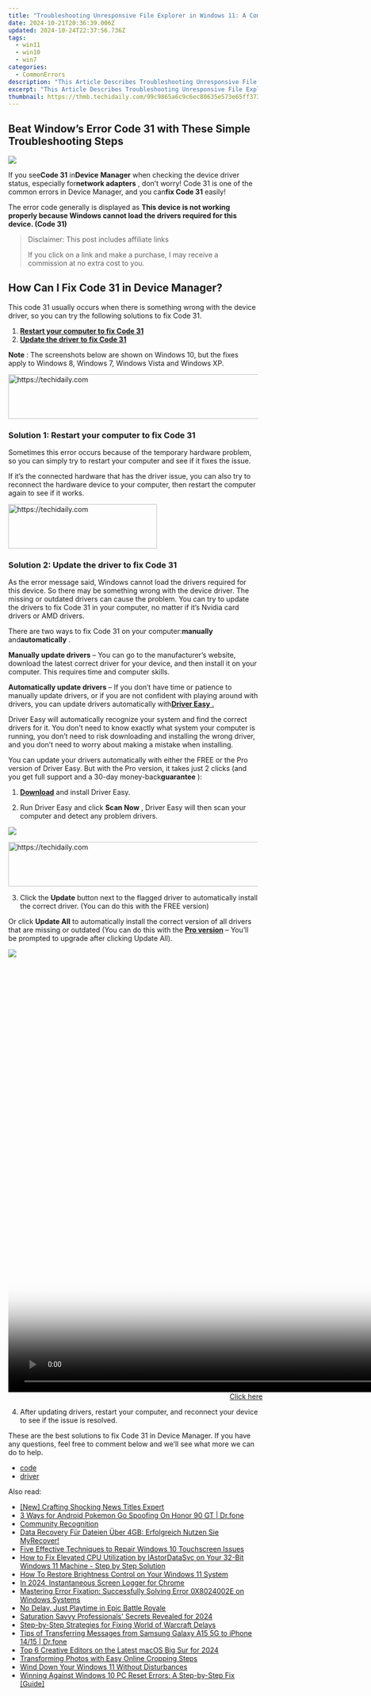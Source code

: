 ```yaml
---
title: "Troubleshooting Unresponsive File Explorer in Windows 11: A Comprehensive Guide"
date: 2024-10-21T20:36:39.006Z
updated: 2024-10-24T22:37:56.736Z
tags:
  - win11
  - win10
  - win7
categories:
  - CommonErrors
description: "This Article Describes Troubleshooting Unresponsive File Explorer in Windows 11: A Comprehensive Guide"
excerpt: "This Article Describes Troubleshooting Unresponsive File Explorer in Windows 11: A Comprehensive Guide"
thumbnail: https://thmb.techidaily.com/99c9865a6c9c6ec80635e573e65ff37309dc9b7d70208081aa77b6f0d087fbe7.jpg
---
```


## Beat Window’s Error Code 31 with These Simple Troubleshooting Steps

![](https://images.drivereasy.com/wp-content/uploads/2018/02/img_5a7d845359df8.png)

 If you see**Code 31** in**Device** **Manager** when checking the device driver status, especially for**network adapters** , don’t worry! Code 31 is one of the common errors in Device Manager, and you can**fix Code 31** easily!

 The error code generally is displayed as   **This device is not working properly because Windows cannot load the drivers required for this device. (Code 31)**

>  Disclaimer: This post includes affiliate links
>
>  If you click on a link and make a purchase, I may receive a commission at no extra cost to you.
>

## How Can I Fix Code 31 in Device Manager?

 This code 31 usually occurs when there is something wrong with the device driver, so you can try the following solutions to fix Code 31.

1. [**Restart your computer to fix Code 31**](#Method1)
2. [**Update the driver to fix Code 31**](#Method2)

**Note** : The screenshots below are shown on Windows 10, but the fixes apply to Windows 8, Windows 7, Windows Vista and Windows XP.

<!-- affiliate ads begin -->
<a href="https://aligracehair.sjv.io/c/5597632/1925489/19272" target="_top" id="1925489">
  <img src="//a.impactradius-go.com/display-ad/19272-1925489" border="0" alt="https://techidaily.com" width="728" height="90"/>
</a>
<img height="0" width="0" src="https://aligracehair.sjv.io/i/5597632/1925489/19272" style="position:absolute;visibility:hidden;" border="0" />
<!-- affiliate ads end -->

### **Solution 1: Restart your computer to fix Code 31**

 Sometimes this error occurs because of the temporary hardware problem, so you can simply try to restart your computer and see if it fixes the issue.

 If it’s the connected hardware that has the driver issue, you can also try to reconnect the hardware device to your computer, then restart the computer again to see if it works.

<!-- affiliate ads begin -->
<a href="https://homestyler.sjv.io/c/5597632/1943648/22993" target="_top" id="1943648">
  <img src="//a.impactradius-go.com/display-ad/22993-1943648" border="0" alt="https://techidaily.com" width="300" height="90"/>
</a>
<img height="0" width="0" src="https://homestyler.sjv.io/i/5597632/1943648/22993" style="position:absolute;visibility:hidden;" border="0" />
<!-- affiliate ads end -->

### **Solution 2: Update the driver to fix Code 31**

 As the error message said, Windows cannot load the drivers required for this device. So there may be something wrong with the device driver. The missing or outdated drivers can cause the problem. You can try to update the drivers to fix Code 31 in your computer, no matter if it’s Nvidia card drivers or AMD drivers.

 There are two ways to fix Code 31 on your computer:**manually** and**automatically** .

**Manually update drivers** – You can go to the manufacturer’s website, download the latest correct driver for your device, and then install it on your computer. This requires time and computer skills.

**Automatically update drivers** – If you don’t have time or patience to manually update drivers, or if you are not confident with playing around with drivers, you can update drivers automatically with[**Driver Easy** .](https://tools.techidaily.com/drivereasy/download/)

 Driver Easy will automatically recognize your system and find the correct drivers for it. You don’t need to know exactly what system your computer is running, you don’t need to risk downloading and installing the wrong driver, and you don’t need to worry about making a mistake when installing.

 You can update your drivers automatically with either the FREE or the Pro version of Driver Easy. But with the Pro version, it takes just 2 clicks (and you get full support and a 30-day money-back**guarantee** ):

 1) **[Download](https://tools.techidaily.com/drivereasy/download/)**  and install Driver Easy.

 2) Run Driver Easy and click **Scan Now** , Driver Easy will then scan your computer and detect any problem drivers.

![](https://images.drivereasy.com/wp-content/uploads/2018/02/img_5a7ad4d9d7044.png)

<!-- affiliate ads begin -->
<a href="https://review-au.sjv.io/c/5597632/2135316/14409" target="_top" id="2135316">
  <img src="//a.impactradius-go.com/display-ad/14409-2135316" border="0" alt="https://techidaily.com" width="728" height="90"/>
</a>
<img height="0" width="0" src="https://review-au.sjv.io/i/5597632/2135316/14409" style="position:absolute;visibility:hidden;" border="0" />
<!-- affiliate ads end -->

 3) Click the **Update**   button next to the flagged driver to automatically install the correct driver. (You can do this with the FREE version)

 Or click **Update All**   to automatically install the correct version of all drivers that are missing or outdated (You can do this with the **[Pro version](https://tools.techidaily.com/drivereasy/download/)**  – You’ll be prompted to upgrade after clicking Update All).

![](https://images.drivereasy.com/wp-content/uploads/2018/02/img_5a7ad50b355c3.jpg)

<!-- affiliate ads begin -->
<span id="701707">
					<video width="1536" height="864" style="cursor:pointer"
           poster="//a.impactradius-go.com/display-clicktoplayimage/701707.png"
           onclick="if(!this.playClicked){this.play();this.setAttribute('controls',true);this.playClicked=true;}">
	   <source src="//a.impactradius-go.com/display-ad/7443-701707">
	   <img src="//a.impactradius-go.com/display-clicktoplayimage/701707.png" style="border: none; height: 100%; width: 100%; object-fit: contain">
	</video>
	<div style="width:960px;text-align:center"><a href="javascript:window.open(decodeURIComponent('https%3A%2F%2Fappsumo.8odi.net%2Fc%2F5597632%2F701707%2F7443'), '_blank');void(0);">Click here</a></div>
</span>
<img height="0" width="0" src="https://imp.pxf.io/i/5597632/701707/7443" style="position:absolute;visibility:hidden;" border="0" />
<!-- affiliate ads end -->

 4) After updating drivers, restart your computer, and reconnect your device to see if the issue is resolved.

 These are the best solutions to fix Code 31 in Device Manager. If you have any questions, feel free to comment below and we’ll see what more we can do to help.

* [code](/tag-search/?tagId=12160)
* [driver](https://tools.techidaily.com/drivereasy/download/)

<ins class="adsbygoogle"
     style="display:block"
     data-ad-format="autorelaxed"
     data-ad-client="ca-pub-7571918770474297"
     data-ad-slot="1223367746"></ins>

<ins class="adsbygoogle"
     style="display:block"
     data-ad-client="ca-pub-7571918770474297"
     data-ad-slot="8358498916"
     data-ad-format="auto"
     data-full-width-responsive="true"></ins>

<span class="atpl-alsoreadstyle">Also read:</span>
<div><ul>
<li><a href="https://extra-tips.techidaily.com/new-crafting-shocking-news-titles-expert/"><u>[New] Crafting Shocking News Titles Expert</u></a></li>
<li><a href="https://pokemon-go-android.techidaily.com/3-ways-for-android-pokemon-go-spoofing-on-honor-90-gt-drfone-by-drfone-virtual-android/"><u>3 Ways for Android Pokemon Go Spoofing On Honor 90 GT | Dr.fone</u></a></li>
<li><a href="https://hardware-updates.techidaily.com/community-recognition/"><u>Community Recognition</u></a></li>
<li><a href="https://fox-zero.techidaily.com/data-recovery-fur-dateien-uber-4gb-erfolgreich-nutzen-sie-myrecover/"><u>Data Recovery Für Dateien Über 4GB: Erfolgreich Nutzen Sie MyRecover!</u></a></li>
<li><a href="https://common-error.techidaily.com/five-effective-techniques-to-repair-windows-10-touchscreen-issues/"><u>Five Effective Techniques to Repair Windows 10 Touchscreen Issues</u></a></li>
<li><a href="https://common-error.techidaily.com/how-to-fix-elevated-cpu-utilization-by-iastordatasvc-on-your-32-bit-windows-11-machine-step-by-step-solution/"><u>How to Fix Elevated CPU Utilization by IAstorDataSvc on Your 32-Bit Windows 11 Machine - Step by Step Solution</u></a></li>
<li><a href="https://common-error.techidaily.com/how-to-restore-brightness-control-on-your-windows-11-system/"><u>How To Restore Brightness Control on Your Windows 11 System</u></a></li>
<li><a href="https://screen-capture.techidaily.com/in-2024-instantaneous-screen-logger-for-chrome/"><u>In 2024, Instantaneous Screen Logger for Chrome</u></a></li>
<li><a href="https://common-error.techidaily.com/mastering-error-fixation-successfully-solving-error-0x8024002e-on-windows-systems/"><u>Mastering Error Fixation: Successfully Solving Error 0X8024002E on Windows Systems</u></a></li>
<li><a href="https://common-error.techidaily.com/no-delay-just-playtime-in-epic-battle-royale/"><u>No Delay, Just Playtime in Epic Battle Royale</u></a></li>
<li><a href="https://extra-guidance.techidaily.com/saturation-savvy-professionals-secrets-revealed-for-2024/"><u>Saturation Savvy Professionals' Secrets Revealed for 2024</u></a></li>
<li><a href="https://common-error.techidaily.com/step-by-step-strategies-for-fixing-world-of-warcraft-delays/"><u>Step-by-Step Strategies for Fixing World of Warcraft Delays</u></a></li>
<li><a href="https://android-transfer.techidaily.com/tips-of-transferring-messages-from-samsung-galaxy-a15-5g-to-iphone-1415-drfone-by-drfone-transfer-from-android-transfer-from-android/"><u>Tips of Transferring Messages from Samsung Galaxy A15 5G to iPhone 14/15 | Dr.fone</u></a></li>
<li><a href="https://fox-boxes.techidaily.com/top-6-creative-editors-on-the-latest-macos-big-sur-for-2024/"><u>Top 6 Creative Editors on the Latest macOS Big Sur for 2024</u></a></li>
<li><a href="https://extra-tips.techidaily.com/transforming-photos-with-easy-online-cropping-steps/"><u>Transforming Photos with Easy Online Cropping Steps</u></a></li>
<li><a href="https://common-error.techidaily.com/wind-down-your-windows-11-without-disturbances/"><u>Wind Down Your Windows 11 Without Disturbances</u></a></li>
<li><a href="https://common-error.techidaily.com/winning-against-windows-10-pc-reset-errors-a-step-by-step-fix-guide/"><u>Winning Against Windows 10 PC Reset Errors: A Step-by-Step Fix [Guide]</u></a></li>
</ul></div>

